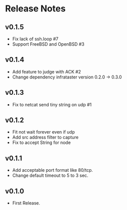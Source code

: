 # Release Notes

## v0.1.5

* Fix lack of ssh.loop #7
* Support FreeBSD and OpenBSD #3

## v0.1.4

* Add feature to judge with ACK #2
* Change dependency infrataster version 0.2.0 -> 0.3.0 

## v0.1.3

* Fix to netcat send tiny string on udp #1

## v0.1.2

* Fit not wait forever even if udp
* Add src address filter to capture
* Fix to accept String for node

## v0.1.1

* Add acceptable port format like 80/tcp.
* Change default timeout to 5 to 3 sec.

## v0.1.0

* First Release.
